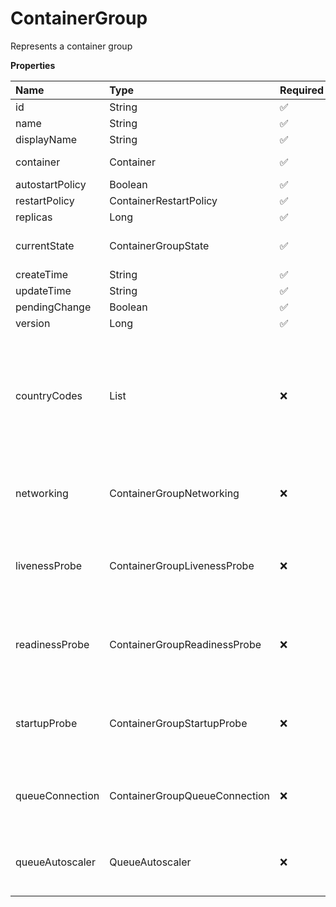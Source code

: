 # ContainerGroup

Represents a container group

**Properties**

| Name            | Type                          | Required | Description                                                                                     |
| :-------------- | :---------------------------- | :------- | :---------------------------------------------------------------------------------------------- |
| id              | String                        | ✅       |                                                                                                 |
| name            | String                        | ✅       |                                                                                                 |
| displayName     | String                        | ✅       |                                                                                                 |
| container       | Container                     | ✅       | Represents a container                                                                          |
| autostartPolicy | Boolean                       | ✅       |                                                                                                 |
| restartPolicy   | ContainerRestartPolicy        | ✅       |                                                                                                 |
| replicas        | Long                          | ✅       |                                                                                                 |
| currentState    | ContainerGroupState           | ✅       | Represents a container group state                                                              |
| createTime      | String                        | ✅       |                                                                                                 |
| updateTime      | String                        | ✅       |                                                                                                 |
| pendingChange   | Boolean                       | ✅       |                                                                                                 |
| version         | Long                          | ✅       |                                                                                                 |
| countryCodes    | List<CountryCode>             | ❌       | List of countries nodes must be located in. Remove this field to permit nodes from any country. |
| networking      | ContainerGroupNetworking      | ❌       | Represents container group networking parameters                                                |
| livenessProbe   | ContainerGroupLivenessProbe   | ❌       | Represents the container group liveness probe                                                   |
| readinessProbe  | ContainerGroupReadinessProbe  | ❌       | Represents the container group readiness probe                                                  |
| startupProbe    | ContainerGroupStartupProbe    | ❌       | Represents the container group startup probe                                                    |
| queueConnection | ContainerGroupQueueConnection | ❌       | Represents container group queue connection                                                     |
| queueAutoscaler | QueueAutoscaler               | ❌       | Represents the autoscaling rules for a queue                                                    |
